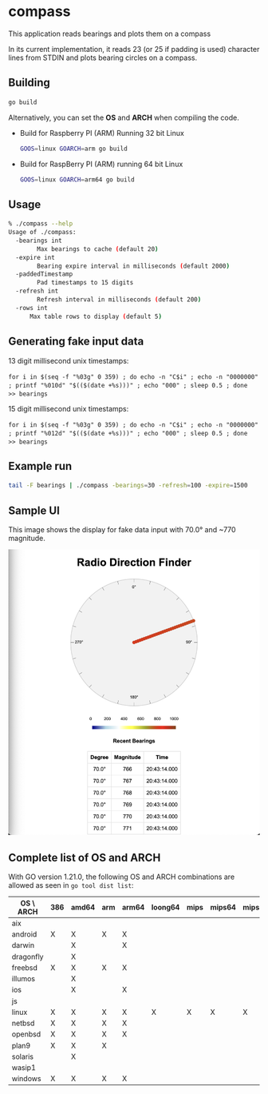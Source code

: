# compass

This application reads bearings and plots them on a compass

In its current implementation, it reads 23 (or 25 if padding is used) character lines from STDIN and plots bearing circles on a compass.

## Building

```bash
go build
```

Alternatively, you can set the **OS** and **ARCH** when compiling the code. 
- Build for Raspberry PI (ARM) Running 32 bit Linux

  ```bash
  GOOS=linux GOARCH=arm go build
  ```

- Build for RaspBerry PI (ARM) running 64 bit Linux

  ```bash
  GOOS=linux GOARCH=arm64 go build
  ```

## Usage

```bash
% ./compass --help
Usage of ./compass:
  -bearings int
    	Max bearings to cache (default 20)
  -expire int
    	Bearing expire interval in milliseconds (default 2000)
  -paddedTimestamp
    	Pad timestamps to 15 digits
  -refresh int
    	Refresh interval in milliseconds (default 200)
  -rows int
      Max table rows to display (default 5)
```

## Generating fake input data

13 digit millisecond unix timestamps:

`for i in $(seq -f "%03g" 0 359) ; do echo -n "C$i" ; echo -n "0000000" ; printf "%010d" "$(($(date +%s)))" ; echo "000" ; sleep 0.5 ; done  >> bearings`

15 digit millisecond unix timestamps:

`for i in $(seq -f "%03g" 0 359) ; do echo -n "C$i" ; echo -n "0000000" ; printf "%012d" "$(($(date +%s)))" ; echo "000" ; sleep 0.5 ; done  >> bearings`

## Example run

```bash
tail -F bearings | ./compass -bearings=30 -refresh=100 -expire=1500
```

## Sample UI

This image shows the display for fake data input with 70.0° and ~770 magnitude.

![screenshot](docs/screenshot.v1.0.8.png)

## Complete list of OS and ARCH

With GO version 1.21.0, the following OS and ARCH combinations are allowed as seen in `go tool dist list`:

| OS \ ARCH | 386 | amd64 | arm | arm64 | loong64 | mips | mips64 | mips64le | mipsle | ppc64 | ppc64le | riscv64 | s390x | WASM |
| --------- | --- | ----- | --- | ----- | ------- | ---- | ------ | -------- | ------ | ----- | ------- | ------- | ----- | ---- |
| aix       |     |       |     |       |         |      |        |          |        | X     |         |         |       |      |
| android   | X   | X     | X   | X     |         |      |        |          |        |       |         |         |       |      |
| darwin    |     | X     |     | X     |         |      |        |          |        |       |         |         |       |      |
| dragonfly |     | X     |     |       |         |      |        |          |        |       |         |         |       |      |
| freebsd   | X   | X     | X   | X     |         |      |        |          |        |       |         | X       |       |      |
| illumos   |     | X     |     |       |         |      |        |          |        |       |         |         |       |      |
| ios       |     | X     |     | X     |         |      |        |          |        |       |         |         |       |      |
| js        |     |       |     |       |         |      |        |          |        |       |         |         |       | X    |
| linux     | X   | X     | X   | X     | X       | X    | X      | X        | X      | X     | X       | X       | X     |      |
| netbsd    | X   | X     | X   | X     |         |      |        |          |        |       |         |         |       |      |
| openbsd   | X   | X     | X   | X     |         |      |        |          |        |       |         |         |       |      |
| plan9     | X   | X     | X   |       |         |      |        |          |        |       |         |         |       |      |
| solaris   |     | X     |     |       |         |      |        |          |        |       |         |         |       |      |
| wasip1    |     |       |     |       |         |      |        |          |        |       |         |         |       | X    |
| windows   | X   | X     | X   | X     |         |      |        |          |        |       |         |         |       |      |
